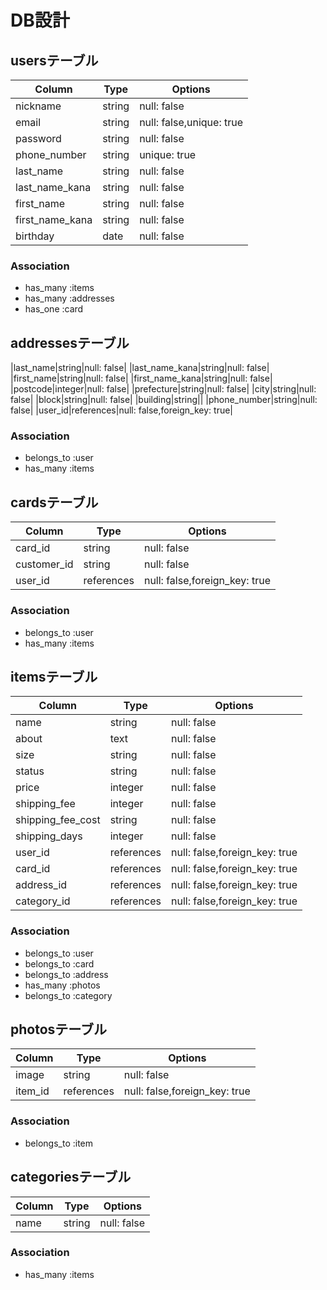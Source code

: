 # DB設計

## usersテーブル
|Column|Type|Options|
|------|----|-------|
|nickname|string|null: false|
|email|string|null: false,unique: true|
|password|string|null: false|
|phone_number|string|unique: true|
|last_name|string|null: false|
|last_name_kana|string|null: false|
|first_name|string|null: false|
|first_name_kana|string|null: false|
|birthday|date|null: false|


### Association
- has_many :items
- has_many :addresses
- has_one :card

## addressesテーブル
|last_name|string|null: false|
|last_name_kana|string|null: false|
|first_name|string|null: false|
|first_name_kana|string|null: false|
|postcode|integer|null: false|
|prefecture|string|null: false|
|city|string|null: false|
|block|string|null: false|
|building|string||
|phone_number|string|null: false|
|user_id|references|null: false,foreign_key: true|

### Association
- belongs_to :user
- has_many :items

## cardsテーブル
|Column|Type|Options|
|------|----|-------|
|card_id|string|null: false|
|customer_id|string|null: false|
|user_id|references|null: false,foreign_key: true|

### Association
- belongs_to :user
- has_many :items


## itemsテーブル
|Column|Type|Options|
|------|----|-------|
|name|string|null: false|
|about|text|null: false|
|size|string|null: false|
|status|string|null: false|
|price|integer|null: false|
|shipping_fee|integer|null: false|
|shipping_fee_cost|string|null: false|
|shipping_days|integer|null: false|
|user_id|references|null: false,foreign_key: true|
|card_id|references|null: false,foreign_key: true|
|address_id|references|null: false,foreign_key: true|
|category_id|references|null: false,foreign_key: true|

### Association
- belongs_to :user
- belongs_to :card
- belongs_to :address
- has_many :photos
- belongs_to :category



## photosテーブル
|Column|Type|Options|
|------|----|-------|
|image|string|null: false|
|item_id|references|null: false,foreign_key: true|

### Association
- belongs_to :item


## categoriesテーブル
|Column|Type|Options|
|------|----|-------|
|name|string|null: false|

### Association
- has_many :items

